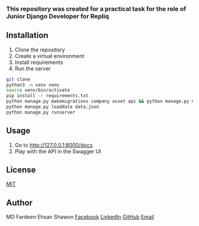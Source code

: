 ### This repository was created for a practical task for the role of Junior Django Developer for Repliq

## Installation

1. Clone the repository
2. Create a virtual environment
3. Install requirements
4. Run the server

```bash
git clone
python3 -m venv venv
source venv/bin/activate
pip install -r requirements.txt
python manage.py makemigrations company asset api && python manage.py migrate
python manage.py loaddata data.json
python manage.py runserver
```

## Usage

1. Go to http://127.0.0.1:8000/docs
2. Play with the API in the Swagger UI

## License

[MIT](https://choosealicense.com/licenses/mit/)

## Author

MD Fardeen Ehsan Shawon
[Facebook](https://www.facebook.com/fardeen.es7/)
[LinkedIn](https://www.linkedin.com/in/fardeenes7/)
[GitHub](https://www.github.com/fardeenes7)
[Email](mailto:fardeen.es7@gmail.com)
